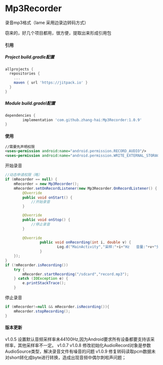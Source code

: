 # Mp3Recorder
录音mp3格式（lame 采用边录边转码方式）

窃来的，好几个项目都用，很方便，提取出来形成引用包

#### 引用

##### Project build.gradle配置

```groovy
allprojects {
  repositories {
    ...
    maven { url 'https://jitpack.io' }
  }
}
```

##### Module build.gradel配置

```groovy
dependencies {
        implementation 'com.github.zhang-hai:Mp3Recorder:1.0.9'
}
```

#### 使用

```xml
//需要先声明权限
<uses-permission android:name="android.permission.RECORD_AUDIO"/>
<uses-permission android:name="android.permission.WRITE_EXTERNAL_STORAGE"/>
```



开始录音

```java
//动态申请权限（略）
if (mRecorder == null) {
	mRecorder = new Mp3Recorder();
	mRecorder.setOnRecordListener(new Mp3Recorder.OnRecordListener() {
		@Override
		public void onStart() {
			//开始录音
		}

		@Override
		public void onStop() {
			//停止录音
		}
		
		@Override
                public void onRecording(int i, double v) {
                        Log.d("MainActivity","采样:"+i+"Hz   音量:"+v+"分贝");
                }
	});
}
if (!mRecorder.isRecording())
	try {
		mRecorder.startRecording("/sdcard","record.mp3");
	} catch (IOException e) {
		e.printStackTrace();
	}
```



停止录音

```java
if (mRecorder!=null && mRecorder.isRecording()){
	mRecorder.stopRecording();
}
```

#### 版本更新
v1.0.5 设置默认音频采样率未44100Hz,因为Android要求所有设备都要支持该采样率，其他采样率不一定。
v1.0.7
v1.0.8 修改初始化AudioRecord对象是参数AudioSource类型，解决录音文件有噪音的问题
v1.0.9 修复转码读取pcm数据未对short转化成byte进行转换，造成出现音频中偶尔刺啦声问题；